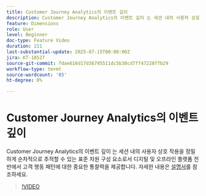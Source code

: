 ```yaml
---
title: Customer Journey Analytics의 이벤트 깊이
description: Customer Journey Analytics의 이벤트 깊이 는 세션 내의 사용자 상호 작용을 정밀하게 순차적으로 추적할 수 있는 표준 차원 구성 요소로서 디지털 및 오프라인 플랫폼 전반에서 고객 행동 패턴에 대한 중요한 통찰력을 제공합니다.
feature: Dimensions
role: User
level: Beginner
doc-type: Feature Video
duration: 211
last-substantial-update: 2025-07-15T00:00:00Z
jira: KT-18527
source-git-commit: fdae616d17d36795511dc5b30cd7ff47228ffb29
workflow-type: tm+mt
source-wordcount: '85'
ht-degree: 0%

---
```



# Customer Journey Analytics의 이벤트 깊이

Customer Journey Analytics의 이벤트 깊이 는 세션 내의 사용자 상호 작용을 정밀하게 순차적으로 추적할 수 있는 표준 차원 구성 요소로서 디지털 및 오프라인 플랫폼 전반에서 고객 행동 패턴에 대한 중요한 통찰력을 제공합니다. 자세한 내용은 [설명서](https://experienceleague.adobe.com/en/docs/analytics-platform/using/cja-dataviews/component-reference#standard-dimensions)를 참조하세요.

>[!VIDEO](https://video.tv.adobe.com/v/3464851/?learn=on&enablevpops)
